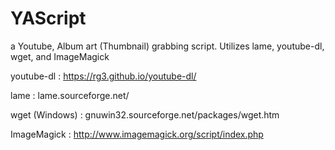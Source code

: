 # YAScript
a Youtube, Album art (Thumbnail) grabbing script. Utilizes lame, youtube-dl, wget, and ImageMagick

youtube-dl : https://rg3.github.io/youtube-dl/

lame : lame.sourceforge.net/

wget (Windows) : gnuwin32.sourceforge.net/packages/wget.htm

ImageMagick : http://www.imagemagick.org/script/index.php